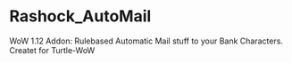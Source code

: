 # Rashock_AutoMail
WoW 1.12 Addon: Rulebased Automatic Mail stuff to your Bank Characters.  Createt for Turtle-WoW

